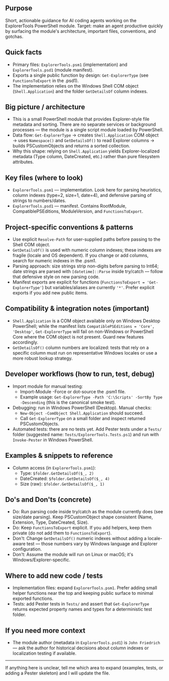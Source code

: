 ## Purpose

Short, actionable guidance for AI coding agents working on the ExplorerTools PowerShell module.
Target: make an agent productive quickly by surfacing the module's architecture, important files, conventions, and gotchas.

## Quick facts

- Primary files: `ExplorerTools.psm1` (implementation) and `ExplorerTools.psd1` (module manifest).
- Exports a single public function by design: `Get-ExplorerType` (see `FunctionsToExport` in the .psd1).
- The implementation relies on the Windows Shell COM object (`Shell.Application`) and the folder `GetDetailsOf` column indexes.

## Big picture / architecture

- This is a small PowerShell module that provides Explorer-style file metadata and sorting. There are no separate services or background processes — the module is a single script module loaded by PowerShell.
- Data flow: `Get-ExplorerType` → creates `Shell.Application` COM object → uses `Namespace()` and `GetDetailsOf()` to read Explorer columns → builds PSCustomObjects and returns a sorted collection.
- Why this shape: relying on `Shell.Application` yields Explorer-localized metadata (Type column, DateCreated, etc.) rather than pure filesystem attributes.

## Key files (where to look)

- `ExplorerTools.psm1` — implementation. Look here for parsing heuristics, column indexes (type=2, size=1, date=4), and defensive parsing of strings to numbers/dates.
- `ExplorerTools.psd1` — manifest. Contains RootModule, CompatiblePSEditions, ModuleVersion, and `FunctionsToExport`.

## Project-specific conventions & patterns

- Use explicit `Resolve-Path` for user-supplied paths before passing to the Shell COM object.
- `GetDetailsOf()` is used with numeric column indexes; these indexes are fragile (locale and OS dependent). If you change or add columns, search for numeric indexes in the .psm1.
- Parsing approach: size strings strip non-digits before parsing to Int64; date strings are parsed with `[datetime]::Parse` inside try/catch — follow that defensive style on new parsing code.
- Manifest exports are explicit for functions (`FunctionsToExport = 'Get-ExplorerType'`) but variables/aliases are currently `'*'`. Prefer explicit exports if you add new public items.

## Compatibility & integration notes (important)

- `Shell.Application` is a COM object available only on Windows Desktop PowerShell; while the manifest lists `CompatiblePSEditions = 'Core', 'Desktop'`, `Get-ExplorerType` will fail on non-Windows or PowerShell Core where the COM object is not present. Guard new features accordingly.
- `GetDetailsOf()` column numbers are localized: tests that rely on a specific column must run on representative Windows locales or use a more robust lookup strategy.

## Developer workflows (how to run, test, debug)

- Import module for manual testing:
  - Import-Module -Force <module-folder-path> or dot-source the .psm1 file.
  - Example usage: `Get-ExplorerType -Path 'C:\Scripts' -SortBy Type -Descending` (this is the canonical smoke test).
- Debugging: run in Windows PowerShell (Desktop). Manual checks:
  - `New-Object -ComObject Shell.Application` should succeed.
  - Call `Get-ExplorerType` on a small folder and inspect returned PSCustomObjects.
- Automated tests: there are no tests yet. Add Pester tests under a `Tests/` folder (suggested name: `Tests/ExplorerTools.Tests.ps1`) and run with `Invoke-Pester` in Windows PowerShell.

## Examples & snippets to reference

- Column access (in `ExplorerTools.psm1`):
  - Type: `$folder.GetDetailsOf($_, 2)`
  - DateCreated: `$folder.GetDetailsOf($_, 4)`
  - Size (raw): `$folder.GetDetailsOf($_, 1)`

## Do's and Don'ts (concrete)

- Do: Run parsing code inside try/catch as the module currently does (see size/date parsing). Keep PSCustomObject shape consistent (Name, Extension, Type, DateCreated, Size).
- Do: Keep `FunctionsToExport` explicit. If you add helpers, keep them private (do not add them to `FunctionsToExport`).
- Don't: Change `GetDetailsOf()` numeric indexes without adding a locale-aware test — those numbers vary by Windows language and Explorer configuration.
- Don't: Assume the module will run on Linux or macOS; it's Windows/Explorer-specific.

## Where to add new code / tests

- Implementation files: expand `ExplorerTools.psm1`. Prefer adding small helper functions near the top and keeping public surface to minimal exported functions.
- Tests: add Pester tests in `Tests/` and assert that `Get-ExplorerType` returns expected property names and types for a deterministic test folder.

## If you need more context

- The module author (metadata in `ExplorerTools.psd1`) is `John Friedrich` — ask the author for historical decisions about column indexes or localization testing if available.

---

If anything here is unclear, tell me which area to expand (examples, tests, or adding a Pester skeleton) and I will update the file.

